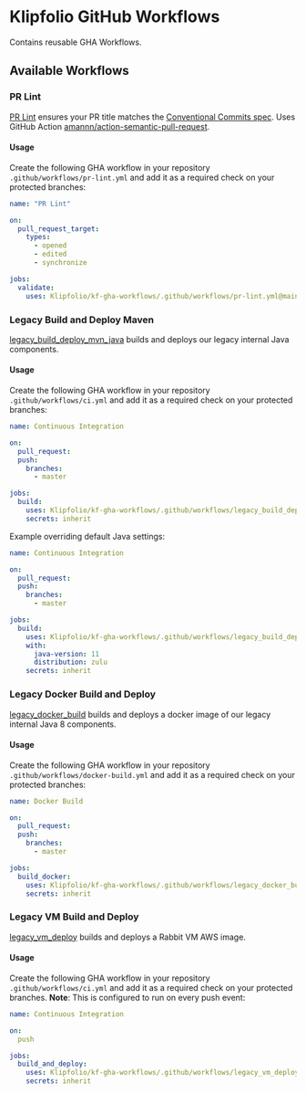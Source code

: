 # Klipfolio GitHub Workflows

Contains reusable GHA Workflows.  


## Available Workflows

### PR Lint
[PR Lint](https://github.com/Klipfolio/kf-gha-workflows/blob/main/.github/workflows/pr-lint.yml) ensures your PR title matches the [Conventional Commits spec](https://www.conventionalcommits.org/en/v1.0.0/). Uses GitHub Action [amannn/action-semantic-pull-request](https://github.com/amannn/action-semantic-pull-request). 

#### Usage
Create the following GHA workflow in your repository `.github/workflows/pr-lint.yml` and add it as a required check on your protected branches:
<!-- start usage -->
```yml
name: "PR Lint"

on:
  pull_request_target:
    types:
      - opened
      - edited
      - synchronize

jobs:
  validate:
    uses: Klipfolio/kf-gha-workflows/.github/workflows/pr-lint.yml@main
```
<!-- end usage -->

### Legacy Build and Deploy Maven
[legacy_build_deploy_mvn_java](https://github.com/Klipfolio/kf-gha-workflows/blob/main/.github/workflows/legacy_build_deploy_mvn_java.yml) builds and deploys our legacy internal Java components.
#### Usage
Create the following GHA workflow in your repository `.github/workflows/ci.yml` and add it as a required check on your protected branches:
<!-- start usage -->
```yml
name: Continuous Integration

on:
  pull_request:
  push:
    branches:
      - master

jobs:
  build:
    uses: Klipfolio/kf-gha-workflows/.github/workflows/legacy_build_deploy_mvn_java.yml@main
    secrets: inherit
```
<!-- end usage -->

Example overriding default Java settings:
<!-- start usage -->
```yml
name: Continuous Integration

on:
  pull_request:
  push:
    branches:
      - master

jobs:
  build:
    uses: Klipfolio/kf-gha-workflows/.github/workflows/legacy_build_deploy_mvn_java.yml@main
    with:
      java-version: 11
      distribution: zulu
    secrets: inherit
```
<!-- end usage -->

### Legacy Docker Build and Deploy
[legacy_docker_build](https://github.com/Klipfolio/kf-gha-workflows/blob/main/.github/workflows/legacy_docker_build.yml) builds and deploys a docker image of our legacy internal Java 8 components.
#### Usage
Create the following GHA workflow in your repository `.github/workflows/docker-build.yml` and add it as a required check on your protected branches:
<!-- start usage -->
```yml
name: Docker Build

on:
  pull_request:
  push:
    branches:
      - master

jobs:
  build_docker:
    uses: Klipfolio/kf-gha-workflows/.github/workflows/legacy_docker_build.yml@main
    secrets: inherit
```
<!-- end usage -->

### Legacy VM Build and Deploy
[legacy_vm_deploy](https://github.com/Klipfolio/kf-gha-workflows/blob/main/.github/workflows/legacy_vm_deploy.yml) builds and deploys a Rabbit VM AWS image.
#### Usage
Create the following GHA workflow in your repository `.github/workflows/ci.yml` and add it as a required check on your protected branches. **Note**: This is configured to run on every push event:
<!-- start usage -->
```yml
name: Continuous Integration

on:
  push

jobs:
  build_and_deploy:
    uses: Klipfolio/kf-gha-workflows/.github/workflows/legacy_vm_deploy.yml@main
    secrets: inherit
```
<!-- end usage -->
